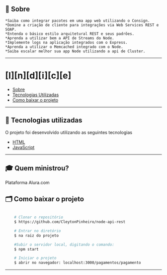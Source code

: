## 🔖 Sobre

    *Saiba como integrar pacotes em uma app web utilizando o Consign.
    *Domine a criação de cliente para integrações via Web Services REST e SOAP.
    *Entenda o básico estilo arquitetural REST e seus padrões.
    *Aprenda a utilizar bem a API de Streams do Node.
    *Implemente logs na aplicação integrados com o Express.
    *Aprenda a utilizar o Memcached integrado com o Node.
    *Saiba escalar melhor sua app Node utilizando a api de Cluster.

---

# [I][n][d][i][c][e]

- [Sobre](#-sobre)
- [Tecnologias Utilizadas](#-tecnologias-utilizadas)
- [Como baixar o projeto](#-como-baixar-o-projeto)

---

## 🚀 Tecnologias utilizadas

O projeto foi desenvolvido utilizando as seguintes tecnologias

- [HTML](https://developer.mozilla.org/pt-BR/docs/Web/HTML)
- [JavaScript](https://developer.mozilla.org/pt-BR/docs/Aprender/JavaScript)

---

## 🎓 Quem ministrou?

Plataforma Alura.com


## 🗂 Como baixar o projeto

```bash

    # Clonar o repositório
    $ https://github.com/CleytonPinheiro/node-api-rest

    # Entrar no diretório
    $ na raiz do projeto

    #Subir o servidor local, digitando o comando:
    $ npm start

    # Iniciar o projeto
    $ abrir no navegador: localhost:3000/pagamentos/pagamento
```

---


